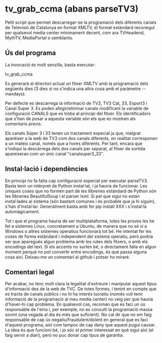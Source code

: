 tv_grab_ccma (abans parseTV3)
========

Petit script que permet descarregar-se la programació dels diferents canals de Televisió de Catalunya en format XMLTV, el format estàndard reconegut per qualsevol media center mínimament decent, com ara TVHeadend, MythTV, MediaPortal o semblants.

Ús del programa
---------------

La invocació és molt senzilla, basta executar:

tv_grab_ccma

Es generarà al directori actual un fitxer XMLTV amb la programació dels següents dies (3 dies si no s'indica una altra cosa amb el paràmetre --maxdays).

Per defecte es descarrega la informació de TV3, TV3 Cat, 33, Esport3 i Canal Super 3. Es poden afegir/eliminar canals modificant la variable de configuració CANALS que es troba al principi del fitxer. Els identificadors que s'han de posar a aquesta variable són els que es mostren als comentaris previs.

Els canals Súper 3 i 33 tenen un tractament especial ja que, malgrat aparèixer a la web de TV3 com dos canals diferents, en realitat corresponen a un mateix canal, només que a hores diferents. Per tant, encara que s'indiqui la descàrrega dels dos canals per separat, al fitxer de sortida apareixeran com un únic canal "canalsuper3_33".

Instal·lació i dependències
---------------------------

En principi no fa falta cap configuració especial per executar parseTV3. Basta tenir un intèrpret de Python instal·lat, i ja hauria de funcionar. Les úniques coses que no formen part de les llibreries estàndard de Python són les llibreries BeautifulSoup i el parser lxml. Si pel que sigui no estan instal·lades al sistema (són bastant comunes i és probable que ja hi siguin), s'han d'instal·lar. Generalment basta amb fer pip install XXX i s'instal·la automàgicament.

Tot i que el programa hauria de ser multiplataforma, totes les proves les he fet a sistemes Linux, concretament a Ubuntu, de manera que no sé si a Windows o altres sistemes operatius funcionarà tot bé. He intentat fer les coses de forma estàndard i independent del sistema operatiu, però podria ser que aparegués algun problema amb les rutes dels fitxers, o amb els encodings del text. Si els accents no surten bé, o directament falla en algun moment perquè no pot convertir entre encodings, és que passa alguna cosa així. Deixau-me un comentari al github i potser ho miraré.

Comentari legal
---------------

Per acabar, no tenc molt clara la legalitat d'extreure i manipular aquest tipus d'informació des de la web de TVC. De totes formes, i tenint en compte que es tracta de canals públics i no hi ha interés lucratiu (només vull tenir informació de la programació al meu media center) no veig per què hauria d'haver-hi cap problema. En qualsevol cas, recoman que es faci un ús responsable de l'eina i, per exemple, no es consulti la programació massa sovint (una vegada al dia és més que suficient). No cal dir que no em faig responsable de cap ús negatiu/fraudulent/dolent en general que es faci d'aquest programa, així com tampoc de cap dany que aquest pugui causar. La idea és que funcioni bé, i jo sóc el primer interessat en què sigui així (el faig servir a diari), però no puc donar cap tipus de garantia.
